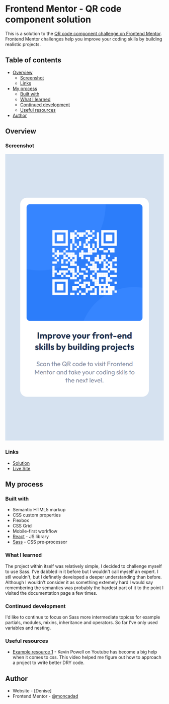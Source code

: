 # Frontend Mentor - QR code component solution

This is a solution to the [QR code component challenge on Frontend Mentor](https://www.frontendmentor.io/challenges/qr-code-component-iux_sIO_H). Frontend Mentor challenges help you improve your coding skills by building realistic projects.

## Table of contents

- [Overview](#overview)
  - [Screenshot](#screenshot)
  - [Links](#links)
- [My process](#my-process)
  - [Built with](#built-with)
  - [What I learned](#what-i-learned)
  - [Continued development](#continued-development)
  - [Useful resources](#useful-resources)
- [Author](#author)

## Overview

### Screenshot

![](/public/assets/screenshot.png)

### Links

- [Solution](https://github.com/moncadad/QR-code-component)
- [Live Site](https://statuesque-pegasus-53c4ef.netlify.app/)

## My process

### Built with

- Semantic HTML5 markup
- CSS custom properties
- Flexbox
- CSS Grid
- Mobile-first workflow
- [React](https://reactjs.org/) - JS library
- [Sass](https://sass-lang.com/) - CSS pre-processor

### What I learned

The project within itself was relatively simple, I decided to challenge myself to use Sass. I've dabbled in it before but I wouldn't call myself an expert. I stll wouldn't, but I definetly developed a deeper understanding than before. Although I wouldn't consider it as something extemely hard I would say remembering the semantics was probably the hardest part of it to the point I visited the documentation page a few times.

### Continued development

I'd like to continue to focus on Sass more intermediate topicss for example partials, modules, mixins, inheritance and operators. So far I've only used variables and nesting.

### Useful resources

- [Example resource 1](https://www.youtube.com/watch?v=U7itlR6qESM&list=RDLVrxnX1jdoI6c&index=7) - Kevin Powell on Youtube has become a big help when it comes to css. This video helped me figure out how to approach a project to write better DRY code.

## Author

- Website - [Denise]
- Frontend Mentor - [@moncadad](https://www.frontendmentor.io/profile/moncadad)
